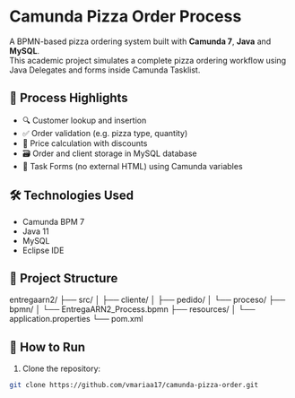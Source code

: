 #  Camunda Pizza Order Process

A BPMN-based pizza ordering system built with **Camunda 7**, **Java** and **MySQL**.  
This academic project simulates a complete pizza ordering workflow using Java Delegates and forms inside Camunda Tasklist.

## 🧩 Process Highlights

- 🔍 Customer lookup and insertion
- ✅ Order validation (e.g. pizza type, quantity)
- 💸 Price calculation with discounts
- 🗃️ Order and client storage in MySQL database
- 📄 Task Forms (no external HTML) using Camunda variables

## 🛠️ Technologies Used

- Camunda BPM 7
- Java 11
- MySQL
- Eclipse IDE

## 📂 Project Structure
entregaarn2/
├── src/
│   ├── cliente/
│   ├── pedido/
│   └── proceso/
├── bpmn/
│   └── EntregaARN2_Process.bpmn
├── resources/
│   └── application.properties
└── pom.xml

## 🚀 How to Run

1. Clone the repository:
```bash
git clone https://github.com/vmariaa17/camunda-pizza-order.git
